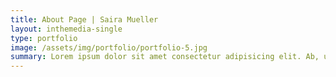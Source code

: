```yaml
---
title: About Page | Saira Mueller
layout: inthemedia-single
type: portfolio
image: /assets/img/portfolio/portfolio-5.jpg
summary: Lorem ipsum dolor sit amet consectetur adipisicing elit. Ab, unde odit. Tenetur distinctio officia blanditiis asperiores vel nesciunt, et quam?
---
```

